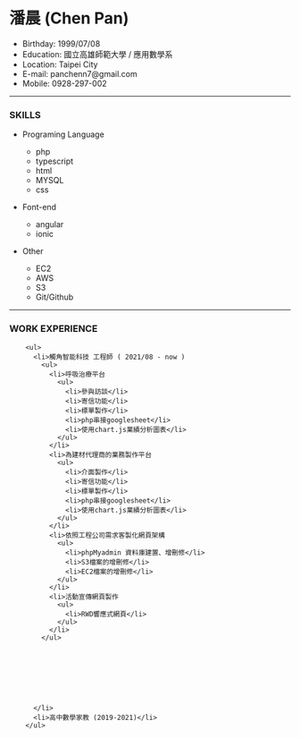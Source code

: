 <h1>潘晨 (Chen Pan)</h1>


<ul>
  <li>Birthday: 1999/07/08</li>  
  <li>Education: 國立高雄師範大學 / 應用數學系</li>
  <li>Location: Taipei City</li>
  <li>E-mail: panchenn7@gmail.com</li>
  <li>Mobile: 0928-297-002</li>
</ul>

<hr/>
 
  
<h3>SKILLS</h3> 
<ul>
  <li>Programing Language</li>
  <ul>
    <li>php</li>
    <li>typescript</li>
    <li>html</li>
    <li>MYSQL</li>
    <li>css</li>
  </ul>
</ul>  
<ul>
  <li>Font-end</li>
  <ul>
    <li>angular</li>
    <li>ionic</li>
  </ul>
</ul>  
<ul>
  <li>Other</li>
  <ul>
    <li>EC2</li>
    <li>AWS</li>
    <li>S3</li>
    <li>Git/Github</li>
  </ul>
</ul> 
  
  
<hr/>
<h3>WORK EXPERIENCE</h3>

        <ul>
          <li>觸角智能科技 工程師 ( 2021/08 - now )
            <ul>
              <li>呼吸治療平台
                <ul>
                  <li>參與訪談</li>
                  <li>寄信功能</li>
                  <li>標單製作</li>
                  <li>php串接googlesheet</li>
                  <li>使用chart.js業績分析圖表</li>
                </ul>
              </li>
              <li>為建材代理商的業務製作平台
                <ul>
                  <li>介面製作</li>
                  <li>寄信功能</li>
                  <li>標單製作</li>
                  <li>php串接googlesheet</li>
                  <li>使用chart.js業績分析圖表</li>
                </ul>
              </li>
              <li>依照工程公司需求客製化網頁架構
                <ul>
                  <li>phpMyadmin 資料庫建置、增刪修</li>
                  <li>S3檔案的增刪修</li>
                  <li>EC2檔案的增刪修</li>
                </ul>
              </li>
              <li>活動宣傳網頁製作
                <ul>
                  <li>RWD響應式網頁</li>
                </ul>
              </li>
            </ul>
            
            
           
            
            
        
            
            
          </li>
          <li>高中數學家教 (2019-2021)</li>
        </ul>
  
  

